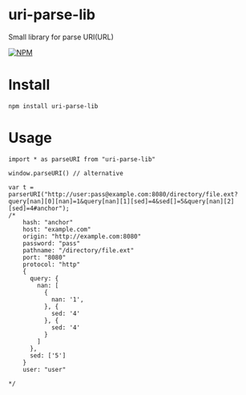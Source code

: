 # uri-parse-lib

Small library for parse URI(URL)

[![NPM](https://nodei.co/npm/uri-parse-lib.png?downloads=true&downloadRank=true&stars=true)](https://nodei.co/npm/uri-parse-lib/)

# Install

    npm install uri-parse-lib
    
# Usage   
    
    import * as parseURI from "uri-parse-lib"
    
    window.parseURI() // alternative
    
    var t = parserURI("http://user:pass@example.com:8080/directory/file.ext?query[nan][0][nan]=1&query[nan][1][sed]=4&sed[]=5&query[nan][2][sed]=4#anchor");
    /*
        hash: "anchor"
        host: "example.com"
        origin: "http://example.com:8080"
        password: "pass"
        pathname: "/directory/file.ext"
        port: "8080"
        protocol: "http"
        {
          query: {
            nan: [
              {
                nan: '1',
              }, {
                sed: '4'
              }, {
                sed: '4'
              }
            ]
          },
          sed: ['5']
        }
        user: "user"
        
    */
